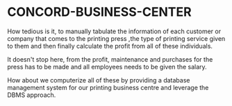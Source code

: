 # CONCORD-BUSINESS-CENTER
How tedious is it, to manually tabulate the information of each customer or company that comes to the printing press ,the type of printing service given to them and then finally calculate the profit from all of these individuals.

It doesn't stop here, from the profit, maintenance and purchases for the press has to be made and all employees needs to be given the salary.

How about we computerize all of these by providing a database management system for our printing business centre and leverage the DBMS approach.
